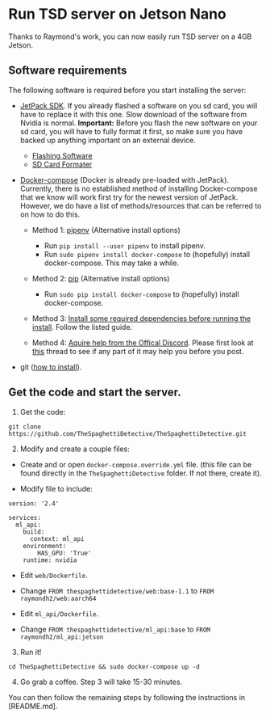 # Run TSD server on Jetson Nano

Thanks to Raymond's work, you can now easily run TSD server on a 4GB Jetson.

## Software requirements

The following software is required before you start installing the server:

- [JetPack SDK](https://developer.nvidia.com/embedded/jetpack). If you already flashed a software on you sd card, you will have to replace it with this one. Slow download of the software from Nvidia is normal. **Important:** Before you flash the new software on your sd card, you will have to fully format it first, so make sure you have backed up anything important on an external device.
  - [Flashing Software](https://www.balena.io/etcher/)
  - [SD Card Formater](https://www.sdcard.org/downloads/formatter/)

- [Docker-compose](https://docs.docker.com/compose/install/#install-using-pip) (Docker is already pre-loaded with JetPack). Currently, there is no established method of installing Docker-compose that we know will work first try for the newest version of JetPack. However, we do have a list of methods/resources that can be referred to on how to do this.
    - Method 1: [pipenv](https://docs.docker.com/compose/install/#install-using-pip) (Alternative install options)
        - Run `pip install --user pipenv` to install pipenv.
        - Run `sudo pipenv install docker-compose` to (hopefully) install docker-compose. This may take a while.

    - Method 2: [pip](https://docs.docker.com/compose/install/#install-using-pip) (Alternative install options)
        - Run `sudo pip install docker-compose` to (hopefully) install docker-compose.

    - Method 3: [Install some required dependencies before running the install](https://dev.to/rohansawant/installing-docker-and-docker-compose-on-the-jetson-nano-4gb-2gb-in-2-simple-steps-1f4i). Follow the listed guide.

    - Method 4: [Aquire help from the Offical Discord](https://discord.gg/5bnFgzGWHY). Please first look at [this](https://discord.com/channels/614543405724205137/648759742881071124/811686583043620923) thread to see if any part of it may help you before you post. 
  
- git ([how to install](https://git-scm.com/downloads)).

## Get the code and start the server.

1. Get the code:

```
git clone https://github.com/TheSpaghettiDetective/TheSpaghettiDetective.git
```

2. Modify and create a couple files:

  - Create and or open `docker-compose.override.yml` file. (this file can be found directly in the `TheSpaghettiDetective` folder. If not there, create it).

  - Modify file to include:

  ```
  version: '2.4'

  services:
    ml_api:
      build:
        context: ml_api
      environment:
          HAS_GPU: 'True'
      runtime: nvidia
  ```

  - Edit `web/Dockerfile`.

  - Change `FROM thespaghettidetective/web:base-1.1` to `FROM raymondh2/web:aarch64`

  - Edit `ml_api/Dockerfile`.

  - Change `FROM thespaghettidetective/ml_api:base` to `FROM raymondh2/ml_api:jetson`
  
 3. Run it!
 
 ```
 cd TheSpaghettiDetective && sudo docker-compose up -d
 ```

4. Go grab a coffee. Step 3 will take 15-30 minutes.

You can then follow the remaining steps by following the instructions in [README.md].
